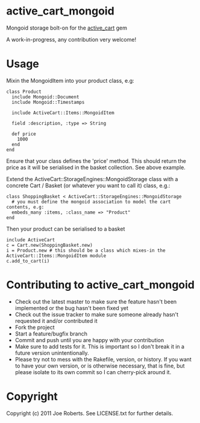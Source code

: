 active_cart_mongoid
===================

Mongoid storage bolt-on for the [active_cart](http://github.com/madpilot/active_cart) gem

A work-in-progress, any contribution very welcome!

Usage
=====
	
Mixin the MongoidItem into your product class, e.g:

	class Product
	  include Mongoid::Document
	  include Mongoid::Timestamps

	  include ActiveCart::Items::MongoidItem

	  field :description, :type => String
	
	  def price
		1000
	  end
	end
	
Ensure that your class defines the 'price' method. This should return the price as it will be serialised in the basket collection. See above example.

Extend the ActiveCart::StorageEngines::MongoidStorage class with a concrete Cart / Basket (or whatever you want to call it) class, e.g.:

	class ShoppingBasket < ActiveCart::StorageEngines::MongoidStorage
	  # you must define the mongoid association to model the cart contents, e.g:
	  embeds_many :items, :class_name => "Product"
	end

Then your product can be serialised to a basket

	include ActiveCart
	c = Cart.new(ShoppingBasket.new)
	i = Product.new # this should be a class which mixes-in the ActiveCart::Items::MongoidItem module
	c.add_to_cart(i)

Contributing to active_cart_mongoid
===================================
 
* Check out the latest master to make sure the feature hasn't been implemented or the bug hasn't been fixed yet
* Check out the issue tracker to make sure someone already hasn't requested it and/or contributed it
* Fork the project
* Start a feature/bugfix branch
* Commit and push until you are happy with your contribution
* Make sure to add tests for it. This is important so I don't break it in a future version unintentionally.
* Please try not to mess with the Rakefile, version, or history. If you want to have your own version, or is otherwise necessary, that is fine, but please isolate to its own commit so I can cherry-pick around it.

Copyright
=========

Copyright (c) 2011 Joe Roberts. See LICENSE.txt for
further details.

